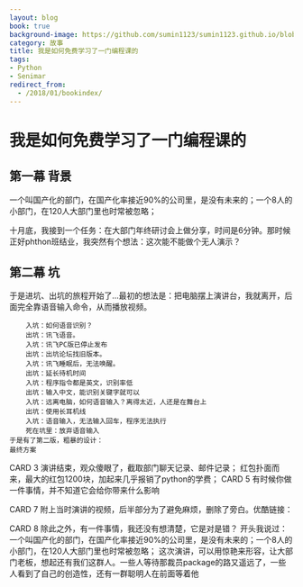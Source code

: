 ```yaml
---
layout: blog
book: true
background-image: https://github.com/sumin1123/sumin1123.github.io/blob/master/style/images/20180110GSC.png?raw=true
category: 故事
title: 我是如何免费学习了一门编程课的
tags:
- Python
- Senimar
redirect_from:
  - /2018/01/bookindex/
---
```



# 我是如何免费学习了一门编程课的

## 第一幕 背景

一个叫国产化的部门，在国产化率接近90%的公司里，是没有未来的；一个8人的小部门，在120人大部门里也时常被忽略；

十月底，我接到一个任务：在大部门年终研讨会上做分享，时间是6分钟。那时候正好phthon班结业，我突然有个想法：这次能不能做个无人演示？

## 第二幕 坑

于是进坑、出坑的旅程开始了...最初的想法是：把电脑摆上演讲台，我就离开，后面完全靠语音输入命令，从而播放视频。
[]()

        入坑：如何语音识别？
        出坑：讯飞语音。
        入坑：讯飞PC版已停止发布
        出坑：出坑论坛找旧版本。
        入坑：讯飞睡眠后，无法唤醒。
        出坑：延长待机时间
        入坑：程序指令都是英文，识别率低
        出坑：输入中文，能识别关键字就可以
        入坑：远离电脑，如何语音输入？离得太近，人还是在舞台上
        出坑：使用长耳机线
        入坑：语音输入，无法输入回车，程序无法执行
        死在坑里：放弃语音输入
    于是有了第二版，粗暴的设计：
    最终方案
CARD 3
    演讲结束，观众傻眼了，截取部门聊天记录、邮件记录；
    红包扑面而来，最大的红包1200块，加起来几乎报销了python的学费；
CARD 5
    有时候你做一件事情，并不知道它会给你带来什么影响

CARD 7
    附上当时演讲的视频，后半部分为了避免麻烦，删除了旁白。优酷链接：

CARD 8
    除此之外，有一件事情，我还没有想清楚，它是对是错？
    开头我说过：一个叫国产化的部门，在国产化率接近90%的公司里，是没有未来的；一个8人的小部门，在120人大部门里也时常被忽略；
    这次演讲，可以用惊艳来形容，让大部门老板，想起还有我们这群人。一些人等待那裁员package的路又遥远了，一些人看到了自己的创造性，还有一群聪明人在前面等着他

